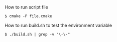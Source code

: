 

How to run script file
```
$ cmake -P file.cmake
```



How to run build.sh to test the environment variable

```
$ ./build.sh | grep -v "\-\-"
```


